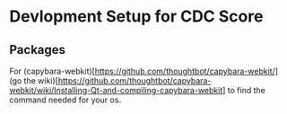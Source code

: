 # Devlopment Setup for CDC Score

## Packages
For (capybara-webkit)[https://github.com/thoughtbot/capybara-webkit/] (go the wiki)[https://github.com/thoughtbot/capybara-webkit/wiki/Installing-Qt-and-compiling-capybara-webkit] to find the command needed for your os.

